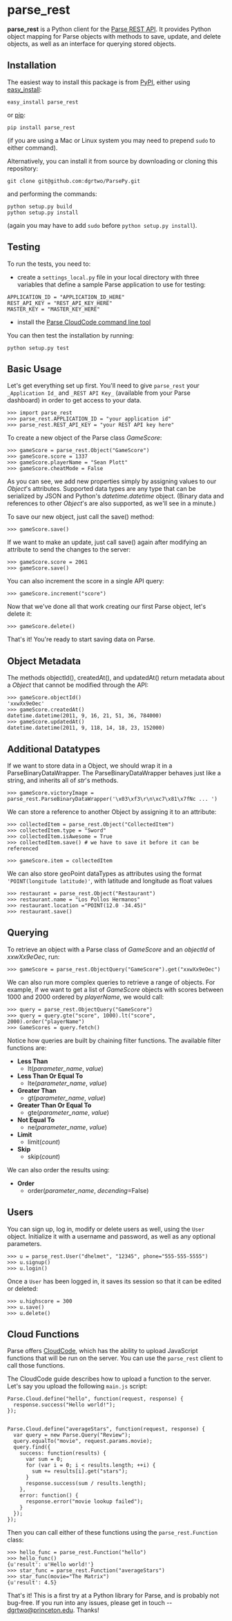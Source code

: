 parse_rest
==========

**parse_rest** is a Python client for the [Parse REST API](https://www.parse.com/docs/rest). It provides Python object mapping for Parse objects with methods to save, update, and delete objects, as well as an interface for querying stored objects.

Installation
------------

The easiest way to install this package is from [PyPI](http://pypi.python.org/pypi), either using [easy_install](http://packages.python.org/distribute/easy_install.html):

    easy_install parse_rest

or [pip](http://pypi.python.org/pypi/pip):

    pip install parse_rest

(if you are using a Mac or Linux system you may need to prepend `sudo` to either command).

Alternatively, you can install it from source by downloading or cloning this repository:

    git clone git@github.com:dgrtwo/ParsePy.git

and performing the commands:

    python setup.py build
    python setup.py install

(again you may have to add `sudo` before `python setup.py install`).

Testing
-------

To run the tests, you need to:

* create a `settings_local.py` file in your local directory with three variables that define a sample Parse application to use for testing:

~~~~~ {python}
APPLICATION_ID = "APPLICATION_ID_HERE"
REST_API_KEY = "REST_API_KEY_HERE"
MASTER_KEY = "MASTER_KEY_HERE"
~~~~~

* install the [Parse CloudCode command line tool](https://www.parse.com/docs/cloud_code_guide)

You can then test the installation by running:

    python setup.py test


Basic Usage
-----------

Let's get everything set up first. You'll need to give `parse_rest` your `_Application Id_` and `_REST API Key_` (available from your Parse dashboard) in order to get access to your data.

~~~~~ {python}
>>> import parse_rest
>>> parse_rest.APPLICATION_ID = "your application id"
>>> parse_rest.REST_API_KEY = "your REST API key here"
~~~~~

To create a new object of the Parse class _GameScore_:

~~~~~ {python}
>>> gameScore = parse_rest.Object("GameScore")
>>> gameScore.score = 1337
>>> gameScore.playerName = "Sean Plott"
>>> gameScore.cheatMode = False
~~~~~

As you can see, we add new properties simply by assigning values to our _Object_'s attributes. Supported data types are any type that can be serialized by JSON and Python's _datetime.datetime_ object. (Binary data and references to other _Object_'s are also supported, as we'll see in a minute.)

To save our new object, just call the save() method:

~~~~~ {python}
>>> gameScore.save()
~~~~~

If we want to make an update, just call save() again after modifying an attribute to send the changes to the server:

~~~~~ {python}
>>> gameScore.score = 2061
>>> gameScore.save()
~~~~~

You can also increment the score in a single API query:

~~~~~ {python}
>>> gameScore.increment("score")
~~~~~

Now that we've done all that work creating our first Parse object, let's delete it:

~~~~~ {python}
>>> gameScore.delete()
~~~~~

That's it! You're ready to start saving data on Parse.

Object Metadata
---------------

The methods objectId(), createdAt(), and updatedAt() return metadata about a _Object_ that cannot be modified through the API:

~~~~~ {python}
>>> gameScore.objectId()
'xxwXx9eOec'
>>> gameScore.createdAt()
datetime.datetime(2011, 9, 16, 21, 51, 36, 784000)
>>> gameScore.updatedAt()
datetime.datetime(2011, 9, 118, 14, 18, 23, 152000)
~~~~~

Additional Datatypes
--------------------

If we want to store data in a Object, we should wrap it in a ParseBinaryDataWrapper. The ParseBinaryDataWrapper behaves just like a string, and inherits all of _str_'s methods.

~~~~~ {python}
>>> gameScore.victoryImage = parse_rest.ParseBinaryDataWrapper('\x03\xf3\r\n\xc7\x81\x7fNc ... ')
~~~~~

We can store a reference to another Object by assigning it to an attribute:

~~~~~ {python}
>>> collectedItem = parse_rest.Object("CollectedItem")
>>> collectedItem.type = "Sword"
>>> collectedItem.isAwesome = True
>>> collectedItem.save() # we have to save it before it can be referenced

>>> gameScore.item = collectedItem
~~~~~

We can also store geoPoint dataTypes as attributes using the format <code>'POINT(longitude latitude)'</code>, with latitude and longitude as float values

~~~~~ {python}
>>> restaurant = parse_rest.Object("Restaurant")
>>> restaurant.name = "Los Pollos Hermanos"
>>> restaurant.location ="POINT(12.0 -34.45)"
>>> restaurant.save()
~~~~~


Querying
--------

To retrieve an object with a Parse class of _GameScore_ and an _objectId_ of _xxwXx9eOec_, run:

~~~~~ {python}
>>> gameScore = parse_rest.ObjectQuery("GameScore").get("xxwXx9eOec")
~~~~~

We can also run more complex queries to retrieve a range of objects. For example, if we want to get a list of _GameScore_ objects with scores between 1000 and 2000 ordered by _playerName_, we would call:

~~~~~ {python}
>>> query = parse_rest.ObjectQuery("GameScore")
>>> query = query.gte("score", 1000).lt("score", 2000).order("playerName")
>>> GameScores = query.fetch()
~~~~~

Notice how queries are built by chaining filter functions. The available filter functions are:

* **Less Than**
    * lt(_parameter_name_, _value_)
* **Less Than Or Equal To**
    * lte(_parameter_name_, _value_)
* **Greater Than**
    * gt(_parameter_name_, _value_)
* **Greater Than Or Equal To**
    * gte(_parameter_name_, _value_)
* **Not Equal To**
    * ne(_parameter_name_, _value_)
* **Limit**
    * limit(_count_)
* **Skip**
    * skip(_count_)

We can also order the results using:

* **Order**
    * order(_parameter_name_, _decending_=False)

Users
-----

You can sign up, log in, modify or delete users as well, using the `User` object. Initialize it with a username and password, as well as any optional parameters.

~~~~~ {python}
>>> u = parse_rest.User("dhelmet", "12345", phone="555-555-5555")
>>> u.signup()
>>> u.login()
~~~~~

Once a `User` has been logged in, it saves its session so that it can be edited or deleted:

~~~~~ {python}
>>> u.highscore = 300
>>> u.save()
>>> u.delete()
~~~~~


Cloud Functions
---------------

Parse offers [CloudCode](https://www.parse.com/docs/cloud_code_guide), which has the ability to upload JavaScript functions that will be run on the server. You can use the `parse_rest` client to call those functions.

The CloudCode guide describes how to upload a function to the server. Let's say you upload the following `main.js` script:

~~~~~ {javascript}
Parse.Cloud.define("hello", function(request, response) {
  response.success("Hello world!");
});


Parse.Cloud.define("averageStars", function(request, response) {
  var query = new Parse.Query("Review");
  query.equalTo("movie", request.params.movie);
  query.find({
    success: function(results) {
      var sum = 0;
      for (var i = 0; i < results.length; ++i) {
        sum += results[i].get("stars");
      }
      response.success(sum / results.length);
    },
    error: function() {
      response.error("movie lookup failed");
    }
  });
});
~~~~~

Then you can call either of these functions using the `parse_rest.Function` class:

~~~~~ {python}
>>> hello_func = parse_rest.Function("hello")
>>> hello_func()
{u'result': u'Hello world!'}
>>> star_func = parse_rest.Function("averageStars")
>>> star_func(movie="The Matrix")
{u'result': 4.5}
~~~~~


That's it! This is a first try at a Python library for Parse, and is probably not bug-free. If you run into any issues, please get in touch -- dgrtwo@princeton.edu. Thanks!
